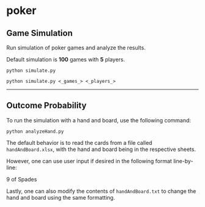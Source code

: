 # poker

## Game Simulation

Run simulation of poker games and analyze the results.

Default simulation is **100** games with **5** players.

`python simulate.py`

`python simulate.py <_games_> <_players_>`

---------

## Outcome Probability

To run the simulation with a hand and board, use the following command:

`python analyzeHand.py`

The default behavior is to read the cards from a file called `handAndBoard.xlsx`, with the hand and board being in the respective sheets.

However, one can use user input if desired in the following format line-by-line:

<rank>9 </rank> of <suit>Spades</suit>

Lastly, one can also modify the contents of `handAndBoard.txt` to change the hand and board using the same formatting.
